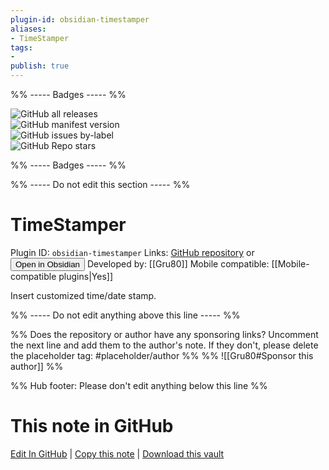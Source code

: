 ```yaml
---
plugin-id: obsidian-timestamper
aliases:
- TimeStamper
tags: 
- 
publish: true
---
```


%% ----- Badges ----- %%

![GitHub all releases](https://img.shields.io/github/downloads/Gru80/obsidian-timestamper/total?color=573E7A&logo=github&style=for-the-badge)   
![GitHub manifest version](https://img.shields.io/github/manifest-json/v/Gru80/obsidian-timestamper?color=573E7A&logo=github&style=for-the-badge)   
![GitHub issues by-label](https://img.shields.io/github/issues/Gru80/obsidian-timestamper/help%20wanted?color=573E7A&logo=github&style=for-the-badge)   
![GitHub Repo stars](https://img.shields.io/github/stars/Gru80/obsidian-timestamper?color=573E7A&logo=github&style=for-the-badge)

%% ----- Badges ----- %%

%% ----- Do not edit this section ----- %%

# TimeStamper

Plugin ID: `obsidian-timestamper`
Links: [GitHub repository](https://github.com/Gru80/obsidian-timestamper) or [<button id=HH>Open in Obsidian</button>](obsidian://show-plugin?id=obsidian-timestamper)
Developed by: [[Gru80]]
Mobile compatible: [[Mobile-compatible plugins|Yes]]

Insert customized time/date stamp.

%% ----- Do not edit anything above this line ----- %% 

%% Does the repository or author have any sponsoring links? Uncomment the next line and add them to the author's note. If they don't, please delete the placeholder tag: #placeholder/author %%
%% ![[Gru80#Sponsor this author]] %%

%% Hub footer: Please don't edit anything below this line %%

# This note in GitHub

<span class="git-footer">[Edit In GitHub](https://github.dev/obsidian-community/obsidian-hub/blob/main/02%20-%20Community%20Expansions/02.05%20All%20Community%20Expansions/Plugins/obsidian-timestamper.md "git-hub-edit-note") | [Copy this note](https://raw.githubusercontent.com/obsidian-community/obsidian-hub/main/02%20-%20Community%20Expansions/02.05%20All%20Community%20Expansions/Plugins/obsidian-timestamper.md "git-hub-copy-note") | [Download this vault](https://github.com/obsidian-community/obsidian-hub/archive/refs/heads/main.zip "git-hub-download-vault") </span>
